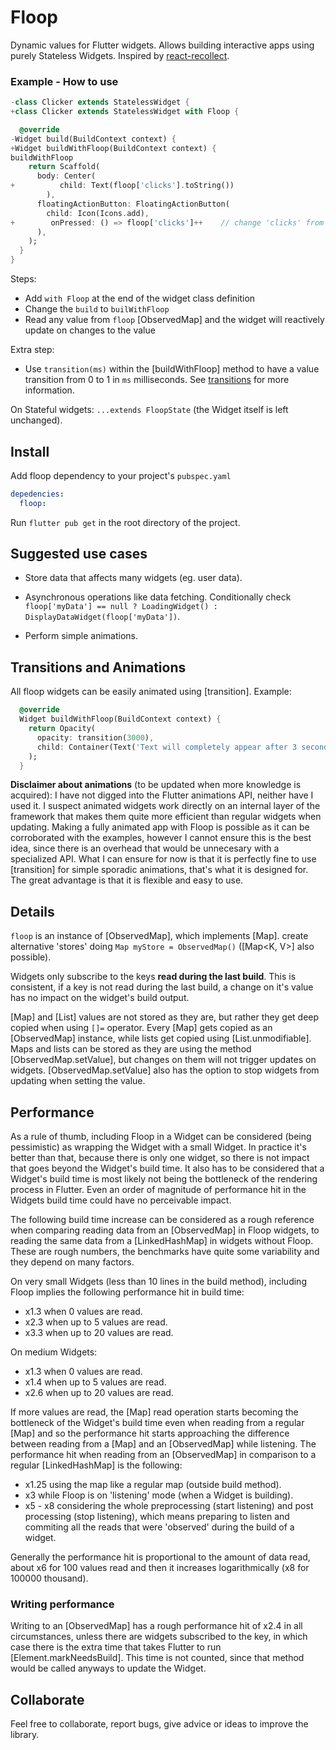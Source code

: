 # Floop

Dynamic values for Flutter widgets. Allows building interactive apps using purely Stateless Widgets. Inspired by [react-recollect](https://github.com/davidgilbertson/react-recollect).

### Example - How to use

```dart
-class Clicker extends StatelessWidget {
+class Clicker extends StatelessWidget with Floop {

  @override
-Widget build(BuildContext context) {
+Widget buildWithFloop(BuildContext context) {
buildWithFloop
    return Scaffold(
      body: Center(
+          child: Text(floop['clicks'].toString())
        ),
      floatingActionButton: FloatingActionButton(
        child: Icon(Icons.add),
+        onPressed: () => floop['clicks']++    // change 'clicks' from anywhere in the app and the widget will get updated
      ),
    );
  }
}
```

Steps:

- Add `with Floop` at the end of the widget class definition
- Change the `build` to `builWithFloop`
- Read any value from `floop` [ObservedMap] and the widget will reactively update on changes to the value

Extra step:
- Use `transition(ms)` within the [buildWithFloop] method to have a value transition from 0 to 1 in `ms` milliseconds. See [transitions](#transitions) for more information.

On Stateful widgets: `...extends FloopState` (the Widget itself is left unchanged).

## Install

Add floop dependency to your project's `pubspec.yaml`

```yaml
depedencies:
  floop:
```

Run `flutter pub get` in the root directory of the project.

## Suggested use cases

- Store data that affects many widgets (eg. user data).

- Asynchronous operations like data fetching. Conditionally check `floop['myData'] == null ? LoadingWidget() : DisplayDataWidget(floop['myData'])`.

- Perform simple animations.

## <a name="transitions">Transitions and Animations</a>

All floop widgets can be easily animated using [transition]. Example:

```dart
  @override
  Widget buildWithFloop(BuildContext context) {
    return Opacity(
      opacity: transition(3000),
      child: Container(Text('Text will completely appear after 3 seconds')),
    );
  }
```

**Disclaimer about animations** (to be updated when more knowledge is acquired): I have not digged into the Flutter animations API, neither have I used it. I suspect animated widgets work directly on an internal layer of the framework that makes them quite more efficient than regular widgets when updating. Making a fully animated app with Floop is possible as it can be corroborated with the examples, however I cannot ensure this is the best idea, since there is an overhead that would be unnecesary with a specialized API. What I can ensure for now is that it is perfectly fine to use [transition] for simple sporadic animations, that's what it is designed for. The great advantage is that it is flexible and easy to use.

## <a name="details">Details</a>

`floop` is an instance of [ObservedMap], which implements [Map]. create alternative 'stores' doing `Map myStore = ObservedMap()` ([Map<K, V>] also possible).

Widgets only subscribe to the keys **read during the last build**. This is consistent, if a key is not read during the last build, a change on it's value has no impact on the widget's build output.

[Map] and [List] values are not stored as they are, but rather they get deep copied when using `[]=` operator. Every [Map] gets copied as an [ObservedMap] instance, while lists get copied using [List.unmodifiable].
Maps and lists can be stored as they are using the method [ObservedMap.setValue], but changes on them will not trigger updates on widgets. [ObservedMap.setValue] also has the option to stop widgets from updating when setting the value.

## <a name="performance">Performance</a>
As a rule of thumb, including Floop in a Widget can be considered (being pessimistic) as wrapping the Widget with a small Widget. In practice it's better than that, because there is only one widget, so there is not impact that goes beyond the Widget's build time. It also has to be considered that a Widget's build time is most likely not being the bottleneck of the rendering process in Flutter. Even an order of magnitude of performance hit in the Widgets build time could have no perceivable impact.

The following build time increase can be considered as a rough reference when comparing reading data from an [ObservedMap] in Floop widgets, to reading the same data from a [LinkedHashMap] in widgets without Floop. These are rough numbers, the benchmarks have quite some variability and they depend on many factors.

On very small Widgets (less than 10 lines in the build method), including Floop implies the following performance hit in build time:
- x1.3 when 0 values are read.
- x2.3 when up to 5 values are read.
- x3.3 when up to 20 values are read.

On medium Widgets:
- x1.3 when 0 values are read.
- x1.4 when up to 5 values are read.
- x2.6 when up to 20 values are read.

If more values are read, the [Map] read operation starts becoming the bottleneck of the Widget's build time even when reading from a regular [Map] and so the performance hit starts approaching the difference between reading from a [Map] and an [ObservedMap] while listening. The performance hit when reading from an [ObservedMap] in comparison to a regular [LinkedHashMap] is the following:

- x1.25 using the map like a regular map (outside build method).
- x3 while Floop is on 'listening' mode (when a Widget is building).
- x5 - x8 considering the whole preprocessing (start listening) and post processing (stop listening), which means preparing to listen and commiting all the reads that were 'observed' during the build of a widget.

Generally the performance hit is proportional to the amount of data read, about x6 for 100 values read and then it increases logarithmically (x8 for 100000 thousand).

### Writing performance
Writing to an [ObservedMap] has a rough performance hit of x2.4 in all circumstances, unless there are widgets subscribed to the key, in which case there is the extra time that takes Flutter to run [Element.markNeedsBuild]. This time is not counted, since that method would be called anyways to update the Widget.

## Collaborate
Feel free to collaborate, report bugs, give advice or ideas to improve the library.
